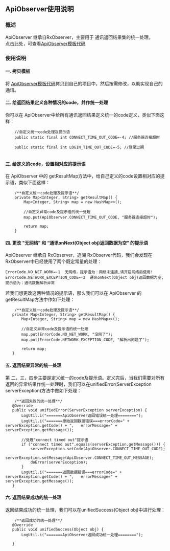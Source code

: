 ## ApiObserver使用说明

### 概述
ApiObserver 继承自RxObserver，主要用于 通讯返回结果集的统一处理。  
点击此处，可查看[ApiObserver模板代码](https://github.com/ShaoqiangPei/RetroHttp/blob/master/RetroHttp/httplibrary/src/main/java/com/httplibrary/httpApp/ApiObserver.java)

### 使用说明
#### 一. 拷贝模板
将 [ApiObserver模板代码](https://github.com/ShaoqiangPei/RetroHttp/blob/master/RetroHttp/httplibrary/src/main/java/com/httplibrary/httpApp/ApiObserver.java)拷贝到自己的项目中，然后按需修改，以助实现自己的通讯。
#### 二. 给返回结果定义各种情况的code，并作统一处理
你可以在 ApiObserver中给所有通讯返回结果定义统一的code定义，类似下面这样：
```
    //自定义统一code处理及提示语
    public static final int CONNECT_TIME_OUT_CODE=-4; //服务器连接超时
    
    public static final int LOGIN_TIME_OUT_CODE=-5; //登录过期
    
```
#### 三. 给定义的code，设置相对应的提示语
在 ApiObserver 中的 getResultMap方法中，给自己定义的code设置相对应的提示语，类似下面这样：
```
    /**自定义统一code处理及提示语**/
    private Map<Integer, String> getResultMap() {
        Map<Integer, String> map = new HashMap<>();

        //自定义异常code及提示语的统一处理
        map.put(ApiObserver.CONNECT_TIME_OUT_CODE, "服务器连接超时");

        return map;
    }
```
#### 四. 更改 "无网络" 和 “通讯onNext(Object obj)返回数据为空” 的提示语
 ApiObserver 继承自 RxObserver，追溯 RxObserver代码，我们会发现在RxObserver中已经使用了两个既定常量的处理：
 ```
 ErrorCode.NO_NET_WORK=-1  无网络，提示语为：网络未连接,请开启网络后使用!
 ErrorCode.NETWORK_EXCEPTION_CODE=-2  通讯onNext(Object obj)返回数据为空,提示语为：通讯数据解析异常
 ```
 若我们想更改这两种情况的提示语，那么我们可以在 ApiObserver 的  getResultMap方法中作如下处理：
 ```
     /**自定义统一code处理及提示语**/
    private Map<Integer, String> getResultMap() {
        Map<Integer, String> map = new HashMap<>();

        //自定义异常code及提示语的统一处理
        map.put(ErrorCode.NO_NET_WORK, "没网了");
        map.put(ErrorCode.NETWORK_EXCEPTION_CODE, "解析出问题了");

        return map;
    }
 ```
 #### 五. 返回结果异常的统一处理
 第 二，三，四步主要是定义统一的code及提示语。定义完后，当我们需要对所有返回的异常结果作统一处理时，我们可以在unifiedError(ServerException serverException)方法中做如下处理：
 ```
     /**返回失败的统一处理**/
    @Override
    public void unifiedError(ServerException serverException) {
        LogUtil.i("=======ApiObserver返回错误统一处理========");
        LogUtil.i("=======原始返回数据错误===errorCode=" + serverException.getCode() + ",   errorMessage=" + serverException.getMessage());
        
        //处理"connect timed out"提示语
        if ("connect timed out".equals(serverException.getMessage())) {
            serverException.setCode(ApiObserver.CONNECT_TIME_OUT_CODE);
            serverException.setMessage(ApiObserver.CONNECT_TIME_OUT_MESSAGE);
            doError(serverException);
        }
        LogUtil.i("=======返回数据错误===errorCode=" + serverException.getCode() + ",   errorMessage=" + serverException.getMessage());
    }
 ```
 #### 六. 返回结果成功的统一处理
 返回结果成功的统一处理，我们可以在unifiedSuccess(Object obj)中进行处理：
 ```
     /**返回成功的统一处理**/
    @Override
    public void unifiedSuccess(Object obj) {
        LogUtil.i("=======ApiObserver返回成功统一处理========");

    }
 ```


